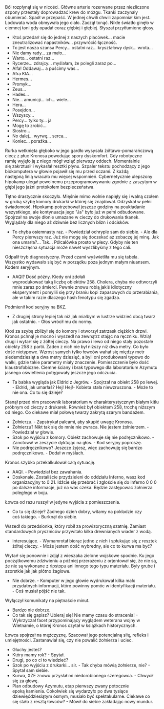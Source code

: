 Ból rozpłynął się w nicości. Główne arterie rozerwane przez niezliczone szpony przestały doprowadzać krew do mózgu. Tkanki zaczynały obumierać. Spadł w przepaść. W jednej chwili chwili zapomniał kim jest. Lodowata woda obmywała jego ciało. Zaczął tonąć. Nikłe światło ginęło w ciemnej toni gdy opadał coraz głębiej i głębiej. Słyszał przytłumione głosy.

- Ktoś przedarł się do jednej z naszych placówek... macie zneutralizować napastników... przywrócić łączność. 
- To jest nasza szansa Percy... ostatni raz... kryształowy dysk... wrota... 
- Nie damy rady... za mało...
- Warto... ostatni raz...
- Rycerze... zdrajcy... myślałam, że polegli zaraz po...
- Alfa! Oddawaj... a puścimy was...
- Afra KIA... 
- Hermes...
- Promyk...
- Zeus...
- Hades...
- Nie... amunicji... ich... wiele...
- Hera...
- Posejdon...
- Wszyscy...
- Percy... tylko ty... ja
- Mogę to zrobić...
- Siostro...
- No dalej... wyrwę... serca...
- Koniec... porażka...

Rurka wetknięta głęboko w jego gardło wysysała żółtawo-pomarańczową ciecz z płuc Kronosa powodując spory dyskomfort. Gdy robotyczne ramię wyjęło ją z niego mógł wziąć pierwszy oddech. Momentalnie się zakrztusił i wykasłał resztki płynu. Szpaler tekstu pochodzący z jego biokomputera w głowie pojawił się mu przed oczami. Z każdą następną linią wracało mu więcej wspomnień. Cybernetycznie ulepszony hipokamp ulegał powolnemu przeprogramowywaniu zgodnie z zaszytym w głębi jego jaźni protokołem bezpieczeństwa. 

Tętno drastycznie skoczyło. Mięśnie mimo wolnie napięły się i walną czołem w  grubą szybę komory drukarki w której się znajdował. Odzyskał w pełni świadomość. Hipokamp potrzebował jeszcze godziny na poukładanie wszystkiego, ale kontynuacja jego "Ja" było już w pełni odbudowane. Spojrzał na swoje dłonie umazane w cieczy do drukowania tkanek. Wyglądały dla niego aż dziwnie bez licznych blizn i odcisków. 

- To chyba osiemnasty raz. - Powiedział ochryple sam do siebie. - Ale dla Percy pierwszy raz. Już nie mogę się doczekać aż zobaczę jej minę. Jak ona umarła?... Tak... Półcalówka  prosto w plecy. Gdyby nie ten nieszczęsna sytuacja może nawet wyszlibyśmy z tego cali. 

Odpalił tryb diagnostyczny. Przed czami wyświetliła mu się tabela. Wszystko wydawało się być w porządku poza jednym małym niuansem. Kodem seryjnym. 
- AAQI? Dość późny. Kiedy oni zdołali wyprodukować taką liczbę obiektów 258. Cholera, chyba nie odtworzyli mnie zaraz po śmierci. Pewnie znowu robią jakiś idiotyczny eksperyment i pomylili się przy braniu kopi zapasowych do przerabiania, ale w takim razie dlaczego hash fenotypu się zgadza. 

Podmienił kod seryjny na BKZ. 

- Z drugiej strony lepiej tak niż jak miałbym w lustrze widzieć obcą twarz jak ostatnio. - Głos wrócił mu do normy. 

Ktoś za szybą zbliżył się do komory i otworzył zatrzask ciężkich drzwi. Kronos pchnął je mocno i wyszedł na zewnątrz stając na ręczniku. Wziął drugi i wytarł się z żółtej cieczy. Na prawo i lewo od niego stały pozostałe obiekty 258 z partii. Żaden z nich nie był niższy niż dwa metry. Co było dość nietypowe. Wzrost samych tylko łowców wahał się między metr siedemdziesiąt a dwa metry dziesięć, a byli oni produkowani typowo do walki, gdzie takie parametry miały znaczenie. Pomieszczenie było dość klaustrofobiczne. Ciemne ściany i brak typowego dla laboratorium Azymutu jasnego oświetlenia potęgowały jeszcze jego odczucia. 

- Ta babka wygląda jak Eldrid z Jegrów. - Spojrzał na obiekt 258 po lewej. - Eldrid, jak umarłaś? Hej! Hej!- Kobieta stała niewzruszona. - Może to nie ona. Co tu się dzieje? 

Stanął przed nim pracownik laboratorium w charakterystycznym białym kitlu próbnym od cieczy z drukarek. Również był obiektem 258, trochę niższym od niego. Co ciekawe miał połowę twarzy zakrytą szarym bandażem. 

- Żołnierzu. - Zapstrykał palcami, aby skupić uwagę Kronosa. 
- Żołnierzu? Nikt tak się do mnie nie zwraca. Nie jestem żołnierzem. - Powiedział w głowie. 
- Szok po wyjściu z komory. Obiekt zachowuje się nie podręcznikowo. - Zanotował w zeszycie dyktując na głos. - Kod seryjny poproszę. 
- Nie podręcznikowo? Jeszcze żyjesz, więc zachowuję się bardzo podręcznikowo. - Dodał w myślach.

Kronos szybko przekalkulował całą sytuację. 

- AAQI. - Powiedział bez zawahania. 
- Doskonale. Zostaliście przydzieleni do oddziału Inferno, wasz kod organizacyjny to 0 21. Idźcie się przebrać i zgłoście się do Inferno 0 0 0 po dalsze informacje, już na was czeka. Będzie zastępować żołnierza poległego w boju. 

Łowca od razu ruszył w jedyne wyjścia z pomieszczenia. 
- Co tu się dzieje? Żadnego dzień dobry, witamy na pokładzie czy coś takiego. - Burknął do siebie. 

Wszedł do przedsionka, który robił za prowizoryczną szatnię. Zamiast standardowych pryszniców przywitało kilka drewnianych wiader z wodą.

- Interesujące. - Wymamrotał biorąc jedno z nich i spłukując się z resztek żółtej cieczy. - Może jestem dość wybredny, ale co to kurwa ma być? 

Wytarł się ponownie i zdjął z wieszaka zielone wojskowe spodnie. Ku jego początkowemu zdziwieniu a później przerażeniu z orjentował się, że nie są, że nie są wykonane z ripstopu ani innego tego typu materiału. Były grube i szorstkie jak jak płótno żaglowe. 

- Nie dobrze. - Komputer w jego głowie wydrukował kilka mało przydatnych informacji, które powinny pomóc w identyfikacji materiału. - Coś musiał pójść nie tak. 

Wyłączył komunikaty na piętnaście minut. 

- Bardzo nie dobrze. 
- Co tak się gapisz? Ubieraj się! Nie mamy czasu do stracenia! - Wykrzyczał facet przypominający wyglądem weterana wojny w Wietnamie, o której Kronos czytał w książkach historycznych. 

Łowca spojrzał na mężczyznę. Szacował jego potencjalną siłę, refleks i umiejętności. Zastanawiał się, czy nie powalić żołnierza i uciec. 

- Głuchy jesteś? 
- Który mamy rok? - Spytał.
- Drugi, po co ci to wiedzieć? 
- Szok po wyjściu z drukarki... sir. - Tak chyba mówią żołnierze, nie? - Spytał sam siebie.
- Kurwa, XZE znowu przysłał mi niedorobionego szeregowca. - Chwycił się za głowę.
- Plan odbudowy Azymutu, etap pierwszy zwany potocznie epoką kamienia. Cokolwiek się wydarzyło po dwa tysiące dziewięćdziesiątym ósmym, musiało być spektakularne. Ciekawe co się stało z resztą łowców? - Mówił do siebie zakładając nowy mundur. 